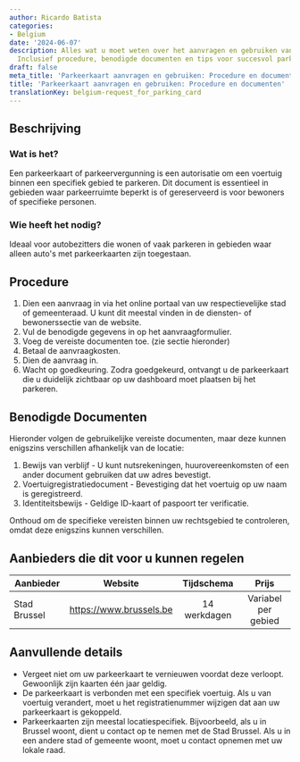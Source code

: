 ```yaml
---
author: Ricardo Batista
categories:
- Belgium
date: '2024-06-07'
description: Alles wat u moet weten over het aanvragen en gebruiken van een parkeerkaart.
  Inclusief procedure, benodigde documenten en tips voor succesvol parkeren.
draft: false
meta_title: 'Parkeerkaart aanvragen en gebruiken: Procedure en documenten'
title: 'Parkeerkaart aanvragen en gebruiken: Procedure en documenten'
translationKey: belgium-request_for_parking_card
---
```



## Beschrijving
### Wat is het?
Een parkeerkaart of parkeervergunning is een autorisatie om een voertuig binnen een specifiek gebied te parkeren. Dit document is essentieel in gebieden waar parkeerruimte beperkt is of gereserveerd is voor bewoners of specifieke personen.

### Wie heeft het nodig?
Ideaal voor autobezitters die wonen of vaak parkeren in gebieden waar alleen auto's met parkeerkaarten zijn toegestaan.

## Procedure
1. Dien een aanvraag in via het online portaal van uw respectievelijke stad of gemeenteraad. U kunt dit meestal vinden in de diensten- of bewonerssectie van de website.
2. Vul de benodigde gegevens in op het aanvraagformulier.
3. Voeg de vereiste documenten toe. (zie sectie hieronder)
4. Betaal de aanvraagkosten.
5. Dien de aanvraag in.
6. Wacht op goedkeuring. Zodra goedgekeurd, ontvangt u de parkeerkaart die u duidelijk zichtbaar op uw dashboard moet plaatsen bij het parkeren.

## Benodigde Documenten
Hieronder volgen de gebruikelijke vereiste documenten, maar deze kunnen enigszins verschillen afhankelijk van de locatie:

1. Bewijs van verblijf - U kunt nutsrekeningen, huurovereenkomsten of een ander document gebruiken dat uw adres bevestigt.
2. Voertuigregistratiedocument - Bevestiging dat het voertuig op uw naam is geregistreerd.
3. Identiteitsbewijs - Geldige ID-kaart of paspoort ter verificatie.

Onthoud om de specifieke vereisten binnen uw rechtsgebied te controleren, omdat deze enigszins kunnen verschillen.

## Aanbieders die dit voor u kunnen regelen

| Aanbieder        |     Website     |     Tijdschema    |       Prijs      |
| --------------- | --------------- |  :-------------: | :-------------: |
| Stad Brussel      |  https://www.brussels.be |  14 werkdagen  |  Variabel per gebied |

## Aanvullende details
- Vergeet niet om uw parkeerkaart te vernieuwen voordat deze verloopt. Gewoonlijk zijn kaarten één jaar geldig.
- De parkeerkaart is verbonden met een specifiek voertuig. Als u van voertuig verandert, moet u het registratienummer wijzigen dat aan uw parkeerkaart is gekoppeld.
- Parkeerkaarten zijn meestal locatiespecifiek. Bijvoorbeeld, als u in Brussel woont, dient u contact op te nemen met de Stad Brussel. Als u in een andere stad of gemeente woont, moet u contact opnemen met uw lokale raad.